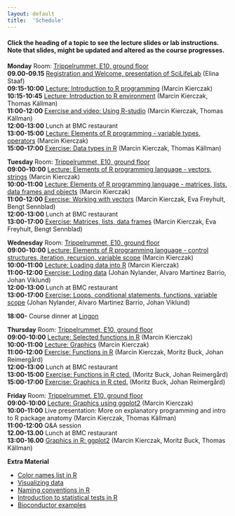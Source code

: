 ```yaml
---
layout: default
title:  'Schedule'
---
```


#### Click the heading of a topic to see the lecture slides or lab instructions. Note that slides, might be updated and altered as the course progresses.

**Monday**
Room: [Trippelrummet, E10, ground floor](files/bmc_map.jpg)  
**09.00-09.15** [Registration and Welcome, presentation of SciLifeLab]() (Elina Staaf)  
**09:15-10:00** [Lecture: Introduction to R programming](Lectures/Lecture_1_-_Introduction.pdf) (Marcin Kierczak)  
**10:15-10:45** [Lecture: Introduction to R environment](Lectures/Lecture_2_-_REnvironment.pdf) (Marcin Kierczak, Thomas Källman)  
**11:00-12:00** [Exercise and video: Using R-studio]() (Marcin Kierczak, Thomas Källman)  
**12:00-13:00** Lunch at BMC restaurant  
**13:00-15:00** [Lecture: Elements of R programming - variable types, operators](Lectures/Lecture_3_-_Elements1.pdf) (Marcin Kierczak)  
**15:00-17:00** [Exercise: Data types in R]() (Marcin Kierczak, Thomas Källman)  

**Tuesday**
Room: [Trippelrummet, E10, ground floor](files/bmc_map.jpg)  
**09:00-10:00** [Lecture: Elements of R programming language - vectors, strings](Lectures/Lecture_4_-_Elements2.pdf) (Marcin Kierczak)  
**10:00-11:00** [Lecture: Elements of R programming language - matrices, lists, data frames and objects](Lectures/Lecture_5_-_Elements3.pdf) (Marcin Kierczak)  
**11:00-12:00** [Exercise: Working with vectors]() (Marcin Kierczak, Eva Freyhult, Bengt Sennblad)  
**12:00-13:00** Lunch at BMC restaurant  
**13:00-17:00** [Exercise: Matrices, lists, data frames]() (Marcin Kierczak, Eva Freyhult, Bengt Sennblad)  

**Wednesday**
Room: [Trippelrummet, E10, ground floor](files/bmc_map.jpg)  
**09:00-10:00** [Lecture: Elements of R programming language - control structures, iteration, recursion, variable scope](Lectures/Lecture_6_-_Elements4.pdf) (Marcin Kierczak)  
**10:00-11:00** [Lecture: Loading data into R](Lectures/Lecture_7_-_Loading_data.pdf) (Marcin Kierczak)  
**11:00-12:00** [Exercise: Loding data]() (Johan Nylander, Alvaro Martinez Barrio, Johan Viklund)  
**12:00-13:00** Lunch at BMC restaurant  
**13:00-17:00** [Exercise: Loops, conditional statements, functions, variable scope]() (Johan Nylander, Alvaro Martinez Barrio, Johan Viklund)  

**18:00-** Course dinner at [Lingon](https://goo.gl/maps/zXcHB6rPHcU2)

**Thursday**
Room: [Trippelrummet, E10, ground floor](files/bmc_map.jpg)  
**09:00-10:00** [Lecture: Selected functions in R](Lectures/Lecture_8_-_SelectedFns.pdf) (Marcin Kierczak)  
**10:00-11:00** [Lecture: Graphics](Lectures/Lecture_9_-_graphics.pdf) (Marcin Kierczak)  
**11:00-12:00** [Exercise: Functions in R]() (Marcin Kierczak, Moritz Buck, Johan Reimergård)  
**12:00-13:00** Lunch at BMC restaurant  
**13:00-15:00** [Exercise: Functions in R cted.]() (Moritz Buck, Johan Reimergård)  
**15:00-17:00** [Exercise: Graphics in R cted.]() (Moritz Buck, Johan Reimergård)  

**Friday**
Room: [Trippelrummet, E10, ground floor](files/bmc_map.jpg)  
**09:00-10:00** [Lecture: Graphics using ggplot2](Lectures/Lecture_10_-_ggplot2.pdf) (Marcin Kierczak)  
**10:00-11:00** Live presentation: More on explanatory programming and intro to R package anatomy (Marcin Kierczak, Thomas Källman)  
**11:00-12:00** Q&A session  
**12.00-13.00** Lunch at BMC restaurant  
**13:00-16.00** [Graphics in R: ggplot2]() (Marcin Kierczak, Moritz Buck, Thomas Källman)  

**Extra Material**
- [Color names list in R](files/Rcolor.pdf)
- [Visualizing data](files/rules_for_using_color.pdf)
- [Naming conventions in R](files/Rnaming.pdf)
- [Introduction to statistical tests in R](files/statests.pdf)
- [Bioconductor examples](https://f1000research.com/channels/bioconductor)
